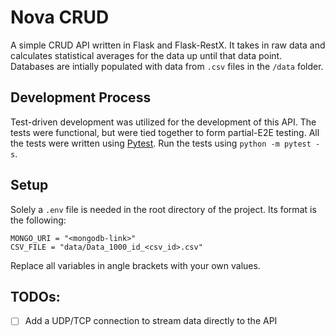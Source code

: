# Nova CRUD

A simple CRUD API written in Flask and Flask-RestX.
It takes in raw data and calculates statistical averages for the data up until that data point. Databases are intially populated with data from `.csv` files in the `/data` folder.

## Development Process
Test-driven development was utilized for the development of this API. The tests were functional, but were tied together to form partial-E2E testing. All the tests were written using [Pytest](https://docs.pytest.org/en/7.2.x/).
Run the tests using `python -m pytest -s`.

## Setup
Solely a `.env` file is needed in the root directory of the project. Its format is the following:
```
MONGO_URI = "<mongodb-link>"
CSV_FILE = "data/Data_1000_id_<csv_id>.csv"
```
Replace all variables in angle brackets with your own values.

## TODOs:
- [ ] Add a UDP/TCP connection to stream data directly to the API

